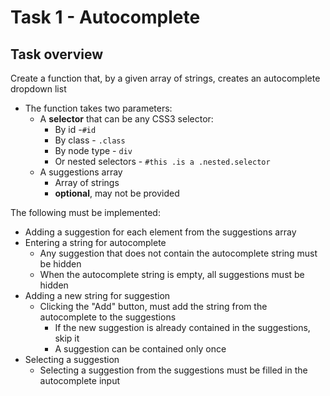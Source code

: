 # Task 1 - Autocomplete

##  Task overview

Create a function that, by a given array of strings, creates an autocomplete dropdown list

*   The function takes two parameters:
    *   A **selector** that can be any CSS3 selector: 
        *   By id -`#id`
        *   By class - `.class`
        *   By node type - `div`
        *   Or nested selectors - `#this .is a .nested.selector`
    *   A suggestions array
        *   Array of strings
        *   **optional**, may not be provided

The following must be implemented:

*   Adding a suggestion for each element from the suggestions array 
*   Entering a string for autocomplete
    *   Any suggestion that does not contain the autocomplete string must be hidden
    *   When the autocomplete string is empty, all suggestions must be hidden
*   Adding a new string for suggestion
    *   Clicking the "Add" button, must add the string from the autocomplete to the suggestions
        *   If the new suggestion is already contained in the suggestions, skip it
        *   A suggestion can be contained only once
*   Selecting a suggestion
    *   Selecting a suggestion from the suggestions must be filled in the autocomplete input
